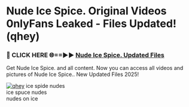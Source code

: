 # Nude Ice Spice. Original Videos 0nlyFans Leaked - Files Updated! (qhey)

<h3>🔴 CLICK HERE 🌐==►► <a href="https://tinyurl.com/yrmya6cz" rel="nofollow">Nude Ice Spice. Updated Files</a></h3>

Get Nude Ice Spice. and all content. Now you can access all videos and pictures of Nude Ice Spice.. New Updated Files 2025!

[![qhey](https://i.imgur.com/FMdXYCs.gif)](https://tinyurl.com/yrmya6cz)
ice spide nudes<br>
ice spuce nudes<br>
nudes on ice